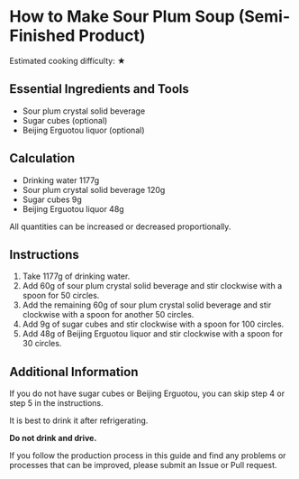 # How to Make Sour Plum Soup (Semi-Finished Product)

Estimated cooking difficulty: ★

## Essential Ingredients and Tools

- Sour plum crystal solid beverage
- Sugar cubes (optional)
- Beijing Erguotou liquor (optional)

## Calculation

- Drinking water 1177g
- Sour plum crystal solid beverage 120g
- Sugar cubes 9g
- Beijing Erguotou liquor 48g

All quantities can be increased or decreased proportionally.

## Instructions

1. Take 1177g of drinking water.
2. Add 60g of sour plum crystal solid beverage and stir clockwise with a spoon for 50 circles.
3. Add the remaining 60g of sour plum crystal solid beverage and stir clockwise with a spoon for another 50 circles.
4. Add 9g of sugar cubes and stir clockwise with a spoon for 100 circles.
5. Add 48g of Beijing Erguotou liquor and stir clockwise with a spoon for 30 circles.

## Additional Information

If you do not have sugar cubes or Beijing Erguotou, you can skip step 4 or step 5 in the instructions.

It is best to drink it after refrigerating.

**Do not drink and drive.**

If you follow the production process in this guide and find any problems or processes that can be improved, please submit an Issue or Pull request.
